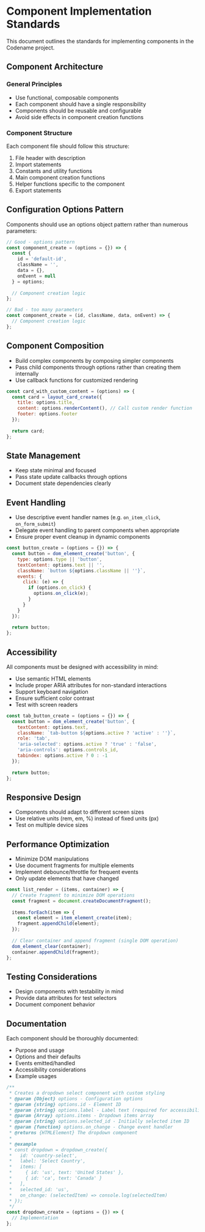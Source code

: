 # Component Implementation Standards

This document outlines the standards for implementing components in the Codename project.

## Component Architecture

### General Principles

- Use functional, composable components
- Each component should have a single responsibility
- Components should be reusable and configurable
- Avoid side effects in component creation functions

### Component Structure

Each component file should follow this structure:

1. File header with description
2. Import statements
3. Constants and utility functions
4. Main component creation functions
5. Helper functions specific to the component
6. Export statements

## Configuration Options Pattern

Components should use an options object pattern rather than numerous parameters:

```javascript
// Good - options pattern
const component_create = (options = {}) => {
  const {
    id = 'default-id',
    className = '',
    data = {},
    onEvent = null
  } = options;
  
  // Component creation logic
};

// Bad - too many parameters
const component_create = (id, className, data, onEvent) => {
  // Component creation logic
};
```

## Component Composition

- Build complex components by composing simpler components
- Pass child components through options rather than creating them internally
- Use callback functions for customized rendering

```javascript
const card_with_custom_content = (options) => {
  const card = layout_card_create({
    title: options.title,
    content: options.renderContent(), // Call custom render function
    footer: options.footer
  });
  
  return card;
};
```

## State Management

- Keep state minimal and focused
- Pass state update callbacks through options
- Document state dependencies clearly

## Event Handling

- Use descriptive event handler names (e.g. `on_item_click`, `on_form_submit`)
- Delegate event handling to parent components when appropriate
- Ensure proper event cleanup in dynamic components

```javascript
const button_create = (options = {}) => {
  const button = dom_element_create('button', {
    type: options.type || 'button',
    textContent: options.text || '',
    className: `button ${options.className || ''}`,
    events: {
      click: (e) => {
        if (options.on_click) {
          options.on_click(e);
        }
      }
    }
  });
  
  return button;
};
```

## Accessibility

All components must be designed with accessibility in mind:

- Use semantic HTML elements
- Include proper ARIA attributes for non-standard interactions
- Support keyboard navigation
- Ensure sufficient color contrast
- Test with screen readers

```javascript
const tab_button_create = (options = {}) => {
  const button = dom_element_create('button', {
    textContent: options.text,
    className: `tab-button ${options.active ? 'active' : ''}`,
    role: 'tab',
    'aria-selected': options.active ? 'true' : 'false',
    'aria-controls': options.controls_id,
    tabindex: options.active ? 0 : -1
  });
  
  return button;
};
```

## Responsive Design

- Components should adapt to different screen sizes
- Use relative units (rem, em, %) instead of fixed units (px)
- Test on multiple device sizes

## Performance Optimization

- Minimize DOM manipulations
- Use document fragments for multiple elements
- Implement debounce/throttle for frequent events
- Only update elements that have changed

```javascript
const list_render = (items, container) => {
  // Create fragment to minimize DOM operations
  const fragment = document.createDocumentFragment();
  
  items.forEach(item => {
    const element = item_element_create(item);
    fragment.appendChild(element);
  });
  
  // Clear container and append fragment (single DOM operation)
  dom_element_clear(container);
  container.appendChild(fragment);
};
```

## Testing Considerations

- Design components with testability in mind
- Provide data attributes for test selectors
- Document component behavior

## Documentation

Each component should be thoroughly documented:

- Purpose and usage
- Options and their defaults
- Events emitted/handled
- Accessibility considerations
- Example usages

```javascript
/**
 * Creates a dropdown select component with custom styling
 * @param {Object} options - Configuration options
 * @param {string} options.id - Element ID
 * @param {string} options.label - Label text (required for accessibility)
 * @param {Array} options.items - Dropdown items array
 * @param {string} options.selected_id - Initially selected item ID
 * @param {function} options.on_change - Change event handler
 * @returns {HTMLElement} The dropdown component
 * 
 * @example
 * const dropdown = dropdown_create({
 *   id: 'country-select',
 *   label: 'Select Country',
 *   items: [
 *     { id: 'us', text: 'United States' },
 *     { id: 'ca', text: 'Canada' }
 *   ],
 *   selected_id: 'us',
 *   on_change: (selectedItem) => console.log(selectedItem)
 * });
 */
const dropdown_create = (options = {}) => {
  // Implementation
};
``` 